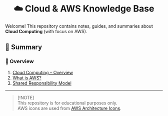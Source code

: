 <div align="center">
  <h1>☁️ Cloud & AWS Knowledge Base</h1>
</div>

Welcome! This repository contains notes, guides, and summaries about **Cloud Computing** (with focus on AWS).  


## 📑 Summary
### 🔹 Overview
1. [Cloud Computing – Overview](docs/01-cloud-overview.md)
2. [What is AWS?](docs/02-what-is-aws.md)
3. [Shared Responsibility Model](docs/03-shared-responsibilities.md)

---

> [!NOTE]\
> This repository is for educational purposes only.  
> AWS icons are used from [AWS Architecture Icons](https://aws-icons.com/).  
